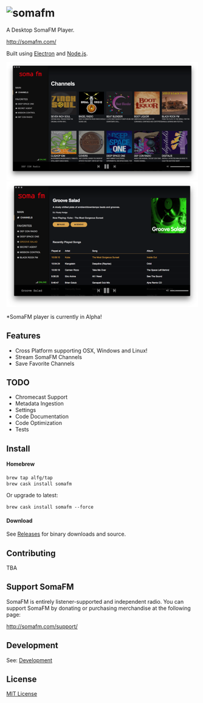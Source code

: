 # ![somafm](http://somafm.com/linktous/150x50sfm2_1.gif)
A Desktop SomaFM Player.

http://somafm.com/

Built using [Electron](http://electron.atom.io) and [Node.js](https://nodejs.org/).

![somafm](screenshot-1.png)
![somafm](screenshot-2.png)


\*SomaFM player is currently in Alpha!

## Features
* Cross Platform supporting OSX, Windows and Linux!
* Stream SomaFM Channels
* Save Favorite Channels

## TODO
* Chromecast Support
* Metadata Ingestion
* Settings
* Code Documentation
* Code Optimization
* Tests

## Install 

#### Homebrew
```
brew tap alfg/tap
brew cask install somafm
```

Or upgrade to latest:
```
brew cask install somafm --force
```

#### Download
See [Releases](https://github.com/alfg/somafm/releases) for binary downloads and source.

## Contributing
TBA

## Support SomaFM
SomaFM is entirely listener-supported and independent radio. You can support SomaFM by 
donating or purchasing merchandise at the following page:

http://somafm.com/support/

## Development
See: [Development](DEVELOPMENT.md)

## License
[MIT License](http://alfg.mit-license.org/)
